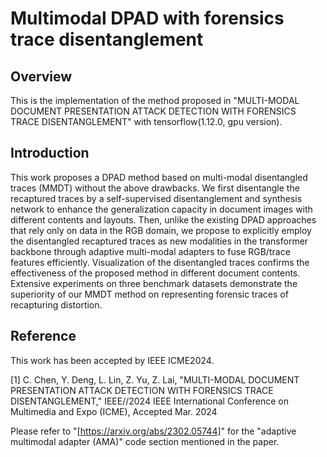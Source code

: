 # Multimodal DPAD with forensics trace disentanglement
## Overview
This is the implementation of the method proposed in "MULTI-MODAL DOCUMENT PRESENTATION ATTACK DETECTION WITH FORENSICS TRACE DISENTANGLEMENT" with tensorflow(1.12.0, gpu version).

## Introduction
This work proposes a DPAD method based on multi-modal disentangled traces (MMDT) without the above drawbacks. We first disentangle the recaptured traces by a self-supervised disentanglement and synthesis network to enhance the generalization capacity in document images with different contents and layouts. Then, unlike the existing DPAD approaches that rely only on data in the RGB domain, we propose to explicitly employ the disentangled recaptured traces as new modalities in the transformer backbone through adaptive multi-modal adapters to fuse RGB/trace features efficiently. Visualization of the disentangled traces confirms the effectiveness of the proposed method in different document contents. Extensive experiments on three benchmark datasets demonstrate the superiority of our MMDT method on representing forensic traces of recapturing distortion.

## Reference
This work has been accepted by IEEE ICME2024.

[1] C. Chen, Y. Deng, L. Lin, Z. Yu, Z. Lai, "MULTI-MODAL DOCUMENT PRESENTATION ATTACK DETECTION WITH FORENSICS TRACE DISENTANGLEMENT," IEEE//2024 IEEE International Conference on Multimedia and Expo (ICME), Accepted Mar. 2024

Please refer to "[https://arxiv.org/abs/2302.05744]" for the "adaptive multimodal adapter (AMA)" code section mentioned in the paper.
